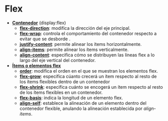 # Flex

* [**Contenedor**](https://www.w3schools.com/css/css3_flexbox_container.asp) (display:flex)
  * [**flex-direction**](https://www.w3schools.com/cssref/css3_pr_flex-direction.php): modifica la dirección del eje principal.
  <!-- * [Ejemplo de Néstor Benítez](ejemplos/flex-direction_NestorBN.html) -->
  * [**flex-wrap**](https://www.w3schools.com/cssref/css3_pr_flex-wrap.php): controla el comportamiento del contenedor respecto a evitar que se desborde .
  <!-- * [Ejemplo de Adrián](ejemplos/Flex-Wrap_Adrian.html) -->
  * [**justify-content**](https://www.w3schools.com/cssref/css3_pr_justify-content.php): permite alinear los ítems horizontalmente.
  <!-- * [Ejemplo de Aaron](ejemplos/justify-content_Aaron.html) -->
  * [**align-items**](https://www.w3schools.com/cssref/css3_pr_align-items.php): permite alinear los ítems verticalmente.
  <!-- * [Ejemplo de Jerover](ejemplos/align-items_jerover.html) -->
  * [**align-content**](https://www.w3schools.com/cssref/css3_pr_align-content.php): especifica cómo se distribuyen las líneas flex a lo largo del eje vertical del contenedor.
    <!-- * [Ejemplo de Brian](ejemplos/align-content_brian.html) -->
* [**Ítems o elementos flex**](https://www.w3schools.com/css/css3_flexbox_items.asp)
  * [**order**](https://www.w3schools.com/css/css3_flexbox_items.asp#order):  modifica el orden en el que se muestran los elementos flex.
  <!-- * [Ejemplo de Néstor Benítez](ejemplos/Order_NestorBN.html) -->
  * [**flex-grow**](https://www.w3schools.com/cssref/css3_pr_flex-grow.php): especifica cúanto crecerá un ítem respecto al resto de los ítems flexibles dentro de un contenedor
  <!-- * [Ejemplo de Íker](ejemplos/flex-grow_iker.html) -->
  * [**flex-shrink**](https://www.w3schools.com/css/css3_flexbox_items.asp#flex-shrink): especifica cuánto se encogerá un ítem respecto al resto de los ítems flexibles en un contenedor.
  <!-- * [Ejemplo de Yadel](ejemplos/flex-shrink_Yadel.html) -->
  * [**flex-basis**](https://www.w3schools.com/css/css3_flexbox_items.asp#flex-basis): indica la longitud de un elemento flex.
  <!-- * [Ejemplo de Yadel](ejemplos/Flex-Basis_Yadel.html) -->
  * [**align-self**](https://www.w3schools.com/css/css3_flexbox_items.asp#align-self): establece la alineación de un elemento dentro del contenedor flexible, anulando la alineación establecida por *align-items*.
  <!-- * [Ejemplo de Doramas](ejemplos/align-self_doramas.html) -->